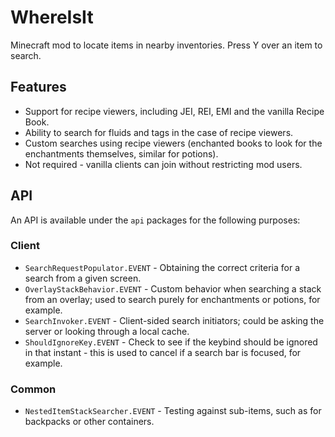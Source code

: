 # WhereIsIt

Minecraft mod to locate items in nearby inventories. Press Y over an item to search.

## Features

- Support for recipe viewers, including JEI, REI, EMI and the vanilla Recipe Book.
- Ability to search for fluids and tags in the case of recipe viewers.
- Custom searches using recipe viewers (enchanted books to look for the enchantments themselves, similar for potions).
- Not required - vanilla clients can join without restricting mod users.

## API

An API is available under the `api` packages for the following purposes:

### Client

- `SearchRequestPopulator.EVENT` - Obtaining the correct criteria for a search from a given screen.
- `OverlayStackBehavior.EVENT` - Custom behavior when searching a stack from an overlay; used to
  search purely for enchantments or potions, for example.
- `SearchInvoker.EVENT` - Client-sided search initiators; could be asking the server or looking through a local cache.
- `ShouldIgnoreKey.EVENT` - Check to see if the keybind should be ignored in that instant - this is used to cancel if
  a search bar is focused, for example.

### Common

- `NestedItemStackSearcher.EVENT` - Testing against sub-items, such as for backpacks or other containers.